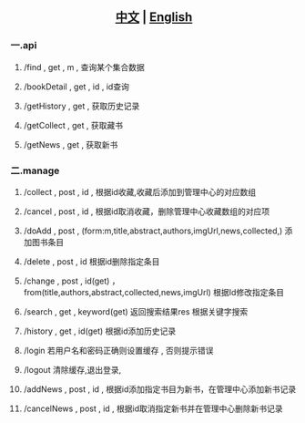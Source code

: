 ## <p align="center"><a href="https://github.com/stermso/Paper-Design/blob/paper-design-nodeJS%40eggJS/README.md">中文</a> | <a href="https://github.com/stermso/Paper-Design/blob/paper-design-nodeJS%40eggJS/README.en.md">English</a></p>

### 一.api
1. /find , get , m , 查询某个集合数据

2. /bookDetail , get , id , id查询

3. /getHistory , get , 获取历史记录

4. /getCollect , get , 获取藏书

5. /getNews , get , 获取新书

### 二.manage
1. /collect , post , id , 根据id收藏,收藏后添加到管理中心的对应数组

2. /cancel , post , id , 根据id取消收藏，删除管理中心收藏数组的对应项

3. /doAdd , post , (form:m,title,abstract,authors,imgUrl,news,collected,) 添加图书条目

4. /delete , post , id  根据id删除指定条目

5. /change , post , id(get) ，from(title,authors,abstract,collected,news,imgUrl) 根据Id修改指定条目

6. /search , get , keyword(get) 返回搜索结果res  根据关键字搜索

7. /history , get , id(get)  根据id添加历史记录

8. /login 若用户名和密码正确则设置缓存 , 否则提示错误

9. /logout  清除缓存,退出登录,

10. /addNews , post , id , 根据id添加指定书目为新书，在管理中心添加新书记录

11. /cancelNews , post , id , 根据id取消指定新书并在管理中心删除新书记录


